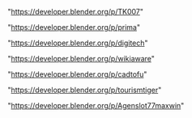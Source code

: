 "https://developer.blender.org/p/TK007"

"https://developer.blender.org/p/prima"

"https://developer.blender.org/p/digitech"

"https://developer.blender.org/p/wikiaware"

"https://developer.blender.org/p/cadtofu"

"https://developer.blender.org/p/tourismtiger"

"https://developer.blender.org/p/Agenslot77maxwin"

 
